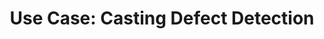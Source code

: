 ---
weight: 60
title: "Use Case: Casting Defect Detection"
layout: bundle

aliases:
  - /predictive-analytics/casting-defect-detection
---